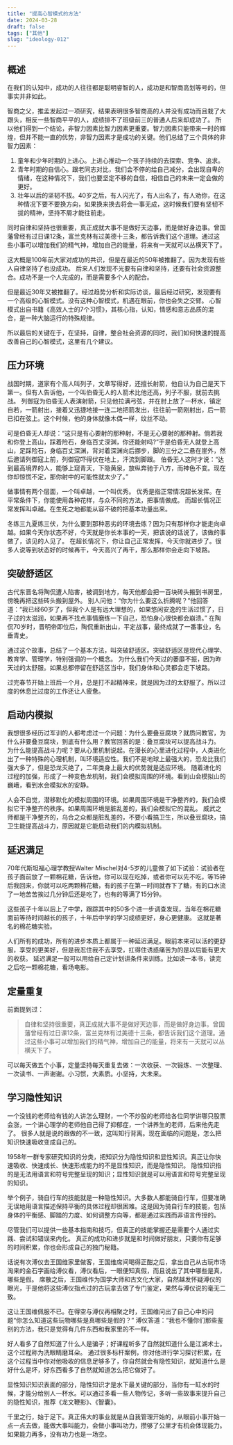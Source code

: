 ```yaml
---
title: "提高心智模式的方法"
date: 2024-03-28
draft: false
tags: ["其他"]
slug: "ideology-012"
---
```


## 概述
在我们的认知中，成功的人往往都是聪明睿智的人，成功是和智商高划等号的，但事实并非如此。

智商之父，推孟发起过一项研究，结果表明很多智商高的人并没有成功而且栽了大跟头，相反一些智商平平的人，成绩排不了班级前三的普通人后来却成功了。
所以他们得到一个结论，非智力因素比智力因素更重要。智力因素只能带来一时的辉煌，但并不能一直的优势，非智力因素才是成功的关键。他们总结了三个具体的非智力因素：
1. 童年和少年时期的上进心。上进心推动一个孩子持续的去探索、竞争、追求。
2. 青年时期的自信心。跟老同志对比，我们会不停的给自己减分，会出现自卑的情绪，在这种情况下，我们也要坚定不移的自信，相信自己的未来一定会做的更好。
3. 壮年以后的坚韧不拔。40岁之后，有人闪光了，有人出名了，有人劝你，在这种情况下要不要换方向，如果换来换去将会一事无成，这时候我们要有坚韧不拔的精神，坚持不屑才能往前走。

同时自律和坚持也很重要，真正成就大事不是做好天边事，而是做好身边事。曾国藩曾经有过日课12条，富兰克林有过美德十三条，都告诉我们这个道理。通过这些小事可以增加我们的精气神，增加自己的能量，将来有一天就可以丛横天下了。

这大概是100年前大家对成功的共识，但是在最近的50年被推翻了。因为发现有些人自律坚持了也没成功。
后来人们发现不光要有自律和坚持，还要有社会资源整合。成功不是一个人完成的，而是需要多个人的配合。

但是最近30年又被推翻了。经过趋势分析和实际访谈，最后经过研究，发现要有一个高级的心智模式。没有这种心智模式，机遇在眼前，你也会失之交臂。
心智模式出自书籍《高效人士的7个习惯》，其核心指，认知，情感和意志品质的混合，是一种大脑运行的特殊规律。

所以最后的关键在于，在坚持，自律，整合社会资源的同时，我们如何快速的提高改善自己的心智模式，这里有几个建议。

## 压力环境
战国时期，道家有个高人叫列子，文章写得好，还擅长射箭，他自认为自己是天下第一。但有人告诉他，一个叫伯昏无人的人箭术比他还高，列子不服，就前去挑战。
列御寇为伯昏无人表演射箭，只见他拉满弓弦，并在肘上放了一杯水，镇定自若，一箭射出，接着又迅捷地接一连二地把箭发出，往往前一箭刚射出，后一箭已扣在弦上。这个时候，他的身体就像木偶一样，纹丝不动。

可是伯昏无人却说：“这只是有心要射的那种射，不是无心要射的那种射。倘若我和你登上高山，踩着险石，身临百丈深渊，你还能射吗?”于是伯昏无人就登上高山，足踩险石，身临百丈深渊，背对着深渊向后挪步，脚的三分之二悬在崖外，然后邀请列御寇上前，列御寇吓得伏在地上，汗流到脚跟。
伯昏无人这时才说：“达到最高境界的人，能够上窥青天，下隐黄泉，放纵奔驰于八方，而神色不变。现在你却惊慌不定，那你射中的可能性就太少了。”

做事情有两个层面，一个叫卓越，一个叫优秀。
优秀是指正常情况超长发挥。在平常条件下，你能使用各种花样，与众不同的方法，把事情做成。
而超长情况正常发挥叫卓越。在生死之地都能从容不破的把基本功量出来。

冬练三九夏练三伏，为什么要到那种恶劣的环境去练？因为只有那样你才能走向卓越。如果今天你状态不好，今天就是你长本事的一天，把该说的话说了，该做的事做了，该见的人见了。
在超长情况下，你让自己正常发挥，今天你就进步了。很多人说等到状态好的时候再干，今天高兴了再干，那么那样你会走向下坡路。

## 突破舒适区
古代东晋名将陶侃遭人陷害，被调到地方，每天他都会把一百块砖头搬到书房里，傍晚再把这些砖头搬到屋外。
别人问他：“你为什么要这么折腾呢？”他回答道：“我已经60岁了，但我个人是有远大理想的，如果悠闲安逸的生活过惯了，日子过的太滋润，如果再不找点事情磨练一下自己，恐怕身心很快都会崩溃。”
在陶侃70岁时，晋明帝即位后，陶侃重新出山，平定战事，最终成就了一番事业，名垂青史。

通过这个故事，总结了一个基本方法，叫突破舒适区。突破舒适区是现代心理学、教育学、管理学，特别强调的一个概念。
为什么我们今天过的萎靡不振，因为昨天过的太舒服。如果总都停留在舒适区当中，我们身体和心灵都会走下坡路。

过完春节开始上班后一个月，总是打不起精神来，就是因为过的太舒服了。所以过度的休息比过度的工作还让人疲惫。

## 启动内模拟
我想很多经历过军训的人都考虑过一个问题：为什么要叠豆腐块？就质问教官，为什么非要叠豆腐块，到底有什么用？教官回答的是：叠豆腐块可以提高战斗力。
为什么能提高战斗力呢？要从心里机制说起。在漫长的心里进化过程中，人类进化出了一种特殊的心理机制，叫环境适应性。我们不是地球上最强大的，恐龙比我们强大多了，但是恐龙灭绝了，二年类身上最大的优势就是适应环境。
随着进化的过程的加强，形成了一种变色龙机制，我们会模拟周围的环境。看到山会模拟山的巍峨，看到水会模拟水的安静。

人会不自觉，潜移默化的模拟周围的环境。如果周围环境是干净整齐的，我们会模拟它干净整齐的秩序。如果周围环境是脏乱差的，我们会模拟它的混乱。
威武之师都是干净整齐的，乌合之众都是脏乱差的，不要小看搞卫生，所以叠豆腐块，搞卫生能提高战斗力，原因就是它能启动我们的内模拟机制。

## 延迟满足
70年代斯坦福心理学教授Walter Mischel对4-5岁的儿童做了如下试验：试验者在孩子面前放了一颗棉花糖，告诉他，你可以现在吃掉，或者你可以先不吃，等15钟后我回来，你就可以吃两颗棉花糖，有的孩子在第一时间就吞下了糖，有的口水流了一地苦苦挨过几分钟后还是吃了，也有的等满了15分钟。

这些孩子十年以后上了中学，跟踪其中的50多个进一步调查发现，当年在棉花糖面前等待时间越长的孩子，十年后中学的学习成绩更好，身心更健康。
这就是著名的棉花糖实验。

人们所有的成功，所有的进步本质上都属于一种延迟满足。眼前本来可以活的更舒服，享受的更美好，但是我忍住我不去享受，扛得住诱惑痛苦为的是以后能有更大的收获。
延迟满足一般可以用给自己定计划讲条件来训练。比如读一本书，读完之后吃一颗棉花糖，看场电影。

## 定量重复
前面提到过：
> 自律和坚持很重要，真正成就大事不是做好天边事，而是做好身边事。曾国藩曾经有过日课12条，富兰克林有过美德十三条，都告诉我们这个道理。通过这些小事可以增加我们的精气神，增加自己的能量，将来有一天就可以丛横天下了。

可以每天做五个小事，定量坚持每天重复去做：一次收获、一次锻炼、一次整理、一次读书、一声谢谢。小习惯，大素质。小坚持，大未来。

## 学习隐性知识
一个没钱的老师给有钱的人讲怎么理财，一个不炒股的老师给各位同学讲哪只股票会涨，一个讲心理学的老师他自己得了抑郁症，一个讲养生的老师，后来他先走了。
很多人就是说的跟做的不一致，这叫知行背离。现在面临的问题是，怎么把知识快速吸收变成自己的。

1958年一群专家研究知识的分类，把知识分为隐性知识和显性知识。真正让你快速吸收、快速成长、快速形成能力的不是显性知识，而是隐性知识。
隐性知识指的是无法用语言和符号完整呈现的知识；显性知识就是可以用语言和符号完整呈现的知识。

举个例子，骑自行车的技能就是一种隐性知识。大多数人都能骑自行车，但要准确无误地用语言描述保持平衡的具体过程却很困难。这是因为骑自行车的技能，包括身体的平衡感、脚踏的力度、如何调整方向等，都是通过实践而非语言传授的。

尽管我们可以提供一些基本指南和技巧，但真正的技能掌握还是需要个人通过实践、尝试和错误来内化。
真正的成功和进步就是和时间做好朋友，只要你有足够的时间积累，你也会形成自己的独门秘籍。

话说有次溥仪去王国维家里做客，王国维席间喝得正酣之后，拿出自己从古玩市场淘来的金石字画给溥仪看，溥仪看后，一眼便知真假，而且说出了其中哪些是真，哪些是假。
席散之后，王国维作为国学大师和古文化大家，自然越发怀疑溥仪的眼光，于是他将这些溥仪指点过的古玩拿去做了专门鉴定，果然与溥仪说的毫无二致。

这让王国维佩服不已。在得空与溥仪再相聚之时，王国维问出了自己心中的问题“你怎么知道这些玩物哪些是真哪些是假的？”
溥仪答道：“我也不懂你们那些鉴别的方法，我只是觉得有几件东西和我家里的不一样。

好人看多了自然知道了什么人是骗子；好课程听多了自然就知道什么是江湖术士。这个过程称为洗眼睛磨耳朵。
通过很多标杆案例，你对他进行学习探讨积累，在这个过程当中你对他吸收的信息足够多了，你自然就会有隐性知识，就知道什么是好什么是坏，好东西看多了自然就知道怎么把它做好了。

显性知识知识表面的部分，隐性知识才是水下最关键的部分，当你有一缸水的时候，才能分给别人一杯水。可以通过多看一些人物传记，多听一些故事来提升自己的隐性知识，推荐《龙文鞭影》、《智囊》。

千里之行，始于足下。真正伟大的事业就是从自我管理开始的，从眼前小事开始一点一点去做，能做大事叫能力，会做小事叫功力，攒够了公里才有机会体现能力。如果能力再多，没有功力也是一场空。


